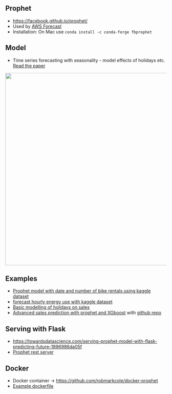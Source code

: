 ## Prophet
* https://facebook.github.io/prophet/
* Used by [AWS Forecast](https://aws.amazon.com/forecast/)
* Installation: On Mac use `conda install -c conda-forge fbprophet`

## Model
* Time series forecasting with seasonality - model effects of holidays etc. [Read the paper](https://peerj.com/preprints/3190/)

<p align="center">
<img src="https://github.com/robmarkcole/Useful-python/blob/master/Prophet/model.jpg" width="600">
</p>

## Examples
* [Prophet model with date and number of bike rentals using kaggle dataset](https://towardsdatascience.com/forecast-model-tuning-with-additional-regressors-in-prophet-ffcbf1777dda)
* [forecast hourly energy use with kaggle dataset](https://www.kaggle.com/robikscube/tutorial-time-series-forecasting-with-prophet)
* [Basic modelling of holidays on sales](https://towardsdatascience.com/predicting-sales-with-python-a-comprehensive-guide-with-facebooks-prophet-1faf092a84e1)
* [Advanced sales prediction with prophet and XGboost](https://www.kaggle.com/elenapetrova/time-series-analysis-and-forecasts-with-prophet) with [github repo](https://github.com/datageekette/rossmann_TSA_forecasts)

## Serving with Flask
* https://towardsdatascience.com/serving-prophet-model-with-flask-predicting-future-1896986da05f
* [Prophet rest server](https://github.com/scirag/fbprophet-rest-docker)

## Docker
* Docker container -> https://github.com/robmarkcole/docker-prophet
* [Example dockerfile](https://github.com/Christmas20191225/notebook/blob/master/Dockerfile)